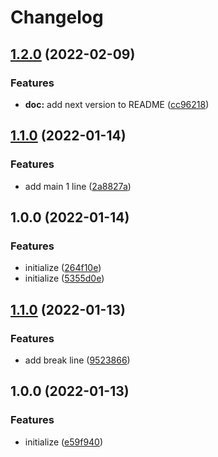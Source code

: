 # Changelog

## [1.2.0](https://github.com/htsh-tsyk/releasetest/compare/v1.1.0...v1.2.0) (2022-02-09)


### Features

* **doc:** add next version to README ([cc96218](https://github.com/htsh-tsyk/releasetest/commit/cc962182d5e98cca89bd2bbebe14b75b65cbe6e1))

## [1.1.0](https://github.com/htsh-tsyk/releasetest/compare/v1.0.0...v1.1.0) (2022-01-14)


### Features

* add main 1 line ([2a8827a](https://github.com/htsh-tsyk/releasetest/commit/2a8827a76ab1b7aa33f5d060f93a755d136c1464))

## 1.0.0 (2022-01-14)


### Features

* initialize ([264f10e](https://github.com/htsh-tsyk/releasetest/commit/264f10eb383db86dd333819a98fab6b84fe9b674))
* initialize ([5355d0e](https://github.com/htsh-tsyk/releasetest/commit/5355d0ebcbca675884ac38eaaf49c10a449e6853))

## [1.1.0](https://github.com/htsh-tsyk/releasetest/compare/v1.0.0...v1.1.0) (2022-01-13)


### Features

* add break line ([9523866](https://github.com/htsh-tsyk/releasetest/commit/9523866d49c96948b5881612475afcf0b14d285a))

## 1.0.0 (2022-01-13)


### Features

* initialize ([e59f940](https://github.com/htsh-tsyk/releasetest/commit/e59f94073d03acc5d2d5ebc7fcf5a3232633c274))
